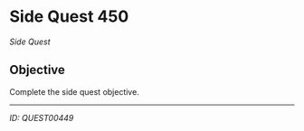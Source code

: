 # Side Quest 450

*Side Quest*

## Objective
Complete the side quest objective.

---
*ID: QUEST00449*